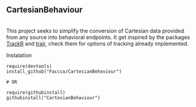 ## CartesianBehaviour
<br>
This project seeks to simplify the conversion of Cartesian data provided from any source into behavioral endpoints. It get inspired by the packages <a href="https://swarm-lab.github.io/trackR/">TrackR</a> and <a href="https://github.com/JimMcL/trajr">trajr</a>, check them for options of tracking already implemented.

Instalation
```
require(devtools)
install_github("Faccco/CartesianBehaviour")

# OR

require(githubinstall)
githubinstall("CartesianBehaviour")
```
